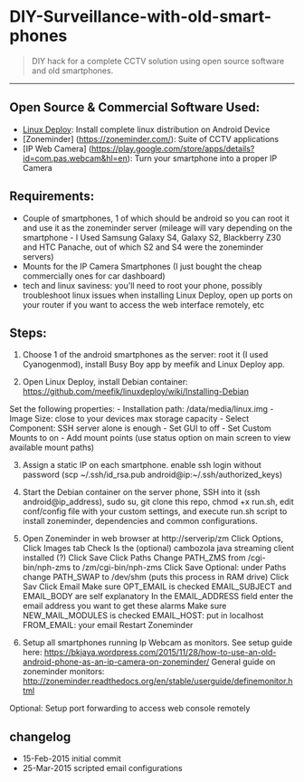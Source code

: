 # DIY-Surveillance-with-old-smart-phones
> DIY hack for a complete CCTV solution using open source software and old smartphones.
----

## Open Source & Commercial Software Used:
- [Linux Deploy](https://github.com/meefik/linuxdeploy): Install complete linux distribution on Android Device
- [Zoneminder]
(https://zoneminder.com/): Suite of CCTV applications
- [IP Web Camera]
(https://play.google.com/store/apps/details?id=com.pas.webcam&hl=en): Turn your smartphone into a proper IP Camera

## Requirements:
- Couple of smartphones, 1 of which should be android so you can root it and use it as the zoneminder server (mileage will vary depending on the smartphone - I Used Samsung Galaxy S4, Galaxy S2, Blackberry Z30 and HTC Panache, out of which S2 and S4 were the zoneminder servers)
- Mounts for the IP Camera Smartphones (I just bought the cheap commercially ones for car dashboard)
- tech and linux saviness: you'll need to root your phone, possibly troubleshoot linux issues when installing Linux Deploy, open up ports on your router if you want to access the web interface remotely, etc

## Steps:
1. Choose 1 of the android smartphones as the server: root it (I used Cyanogenmod), install Busy Boy app by meefik and Linux Deploy app.

2. Open Linux Deploy, install Debian container: https://github.com/meefik/linuxdeploy/wiki/Installing-Debian
  
  Set the following properties:
	- Installation path: /data/media/linux.img
	- Image Size: close to your devices max storage capacity
	- Select Component: SSH server alone is enough
	- Set GUI to off
	- Set Custom Mounts to on
	- Add mount points (use status option on main screen to view available mount paths)

3. Assign a static IP on each smartphone. enable ssh login without password (scp ~/.ssh/id_rsa.pub android@ip:~/.ssh/authorized_keys)

4. Start the Debian container on the server phone, SSH into it (ssh android@ip_address), sudo su, git clone this repo, chmod +x run.sh, edit conf/config file with your custom settings, and execute run.sh script to install zoneminder, dependencies and common configurations.

5. Open Zoneminder in web browser at http://serverip/zm
Click Options, 
	Click Images tab
		Check Is the (optional) cambozola java streaming client installed (?) 
		Click Save
	Click Paths
		Change PATH_ZMS from /cgi-bin/nph-zms to /zm/cgi-bin/nph-zms Click Save
		Optional: under Paths change PATH_SWAP to /dev/shm (puts this process in RAM drive) Click Sav
	Click Email
		Make sure OPT_EMAIL is checked
		EMAIL_SUBJECT and EMAIL_BODY are self explanatory
		In the EMAIL_ADDRESS field enter the email address you want to get these alarms
		Make sure NEW_MAIL_MODULES is checked
		EMAIL_HOST: put in localhost
		FROM_EMAIL: your email
Restart Zoneminder

6. Setup all smartphones running Ip Webcam as monitors. See setup guide here: https://bkjaya.wordpress.com/2015/11/28/how-to-use-an-old-android-phone-as-an-ip-camera-on-zoneminder/
General guide on zoneminder monitors: http://zoneminder.readthedocs.org/en/stable/userguide/definemonitor.html

Optional: Setup port forwarding to access web console remotely

## changelog
* 15-Feb-2015 initial commit
* 25-Mar-2015 scripted email configurations